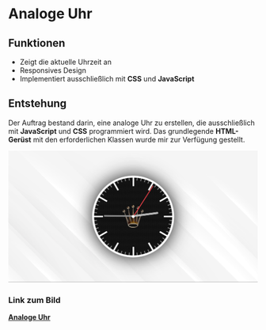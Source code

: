 # Analoge Uhr

## Funktionen

- Zeigt die aktuelle Uhrzeit an  
- Responsives Design  
- Implementiert ausschließlich mit **CSS** und **JavaScript**

## Entstehung

Der Auftrag bestand darin, eine analoge Uhr zu erstellen, die ausschließlich mit **JavaScript** und **CSS** programmiert wird. Das grundlegende **HTML-Gerüst** mit den erforderlichen Klassen wurde mir zur Verfügung gestellt.

![Bild von der Programierten Uhr](img/bild_uhr.png "Titel des Bildes")

### Link zum Bild

[**Analoge Uhr**](https://maelseewal.github.io/Analoge-Uhr/ "Link zu Analogen Uhr")
